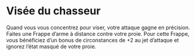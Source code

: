 # Visée du chasseur

<p>Quand vous vous concentrez pour viser, votre attaque gagne en précision. Faites une Frappe d’arme à distance contre votre proie. Pour cette Frappe, vous bénéficiez d’un bonus de circonstances de +2 au jet d’attaque et ignorez l’état masqué de votre proie.</p>